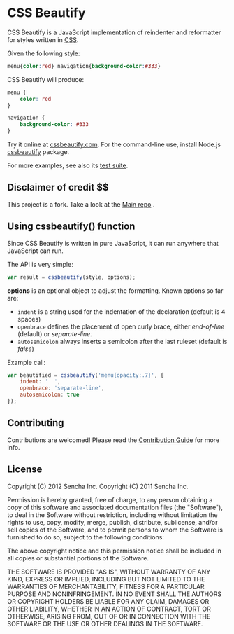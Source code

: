 # CSS Beautify #

CSS Beautify is a JavaScript implementation of reindenter and reformatter for styles written in [CSS](http://www.w3.org/Style/CSS/).

Given the following style:

```css
menu{color:red} navigation{background-color:#333}
```

CSS Beautify will produce:

```css
menu {
    color: red
}

navigation {
    background-color: #333
}
```

Try it online at [cssbeautify.com](http://cssbeautify.com). For the
command-line use, install Node.js [cssbeautify](https://npmjs.org/package/cssbeautify) package.

For more examples, see also its [test suite](http://cssbeautify.com/test/).

## Disclaimer of credit $$

This project is a fork. Take a look at the [Main repo](https://github.com/senchalabs/cssbeautify) .


## Using cssbeautify() function ##

Since CSS Beautify is written in pure JavaScript, it can run anywhere that JavaScript can run.

The API is very simple:

```javascript
var result = cssbeautify(style, options);
```

**options** is an optional object to adjust the formatting. Known options so far are:

  *  <code>indent</code> is a string used for the indentation of the declaration (default is 4 spaces)
  *  <code>openbrace</code> defines the placement of open curly brace, either *end-of-line* (default) or *separate-line*.
  *  <code>autosemicolon</code> always inserts a semicolon after the last ruleset (default is *false*)

Example call:

```javascript
var beautified = cssbeautify('menu{opacity:.7}', {
    indent: '  ',
    openbrace: 'separate-line',
    autosemicolon: true
});
```

## Contributing ##

Contributions are welcomed! Please read the [Contribution Guide](https://github.com/AmirMehrabi/cssstyler/blob/master/CONTRIBUTING.md) for more info.

## License ##

Copyright (C) 2012 Sencha Inc.
Copyright (C) 2011 Sencha Inc.

Permission is hereby granted, free of charge, to any person obtaining a copy
of this software and associated documentation files (the "Software"), to deal
in the Software without restriction, including without limitation the rights
to use, copy, modify, merge, publish, distribute, sublicense, and/or sell
copies of the Software, and to permit persons to whom the Software is
furnished to do so, subject to the following conditions:

The above copyright notice and this permission notice shall be included in
all copies or substantial portions of the Software.

THE SOFTWARE IS PROVIDED "AS IS", WITHOUT WARRANTY OF ANY KIND, EXPRESS OR
IMPLIED, INCLUDING BUT NOT LIMITED TO THE WARRANTIES OF MERCHANTABILITY,
FITNESS FOR A PARTICULAR PURPOSE AND NONINFRINGEMENT. IN NO EVENT SHALL THE
AUTHORS OR COPYRIGHT HOLDERS BE LIABLE FOR ANY CLAIM, DAMAGES OR OTHER
LIABILITY, WHETHER IN AN ACTION OF CONTRACT, TORT OR OTHERWISE, ARISING FROM,
OUT OF OR IN CONNECTION WITH THE SOFTWARE OR THE USE OR OTHER DEALINGS IN
THE SOFTWARE.
